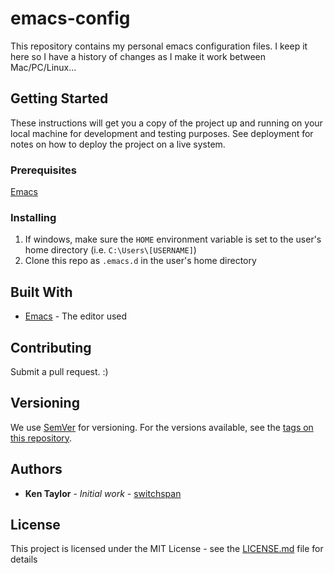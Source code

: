 # emacs-config

This repository contains my personal emacs configuration files. 
I keep it here so I have a history of changes as I make it work between Mac/PC/Linux...

## Getting Started

These instructions will get you a copy of the project up and running on your local machine for development and testing purposes. See deployment for notes on how to deploy the project on a live system.

### Prerequisites

[Emacs](https://www.gnu.org/software/emacs/)

### Installing

1. If windows, make sure the `HOME` environment variable is set to the user's home directory (i.e. `C:\Users\[USERNAME]`) 
2. Clone this repo as `.emacs.d` in the user's home directory

## Built With

* [Emacs](https://www.gnu.org/software/emacs/) - The editor used

## Contributing

Submit a pull request. :)

## Versioning

We use [SemVer](http://semver.org/) for versioning. For the versions available, see the [tags on this repository](https://github.com/your/project/tags). 

## Authors

* **Ken Taylor** - *Initial work* - [switchspan](https://github.com/switchspan)

## License

This project is licensed under the MIT License - see the [LICENSE.md](LICENSE.md) file for details



